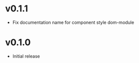 v0.1.1
==================
* Fix documentation name for component style dom-module


v0.1.0
==================
* Initial release
